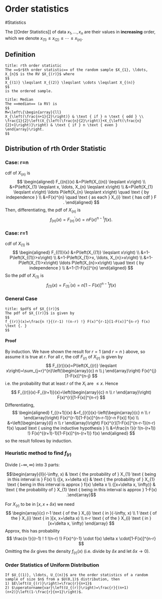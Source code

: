 # Order statistics
#Statistics 

The [[Order Statistics]] of data $x_{1}, \ldots, x_{n}$ are their values in **increasing** order, which we denote $x_{(1)} \leqslant x_{(2)} \leqslant \cdots \leqslant x_{(n)}$.
## Definition
```ad-definition
title: rth order statistic
The ==$r$th order statistic== of the random sample $X_{1}, \ldots, X_{n}$ is the RV $X_{(r)}$ where
$$
X_{(1)} \leqslant X_{(2)} \leqslant \cdots \leqslant X_{(n)}
$$
is the ordered sample.
```
```ad-definition
title: Median
The ==median== (a RV) is
$$
M=\left\{\begin{array}{ll}
X_{\left(\frac{n+1}{2}\right)} & \text { if } n \text { odd } \\
\frac{1}{2}\left(X_{\left(\frac{n}{2}\right)}+X_{\left(\frac{n}{2}+1\right)}\right) & \text { if } n \text { even }
\end{array}\right.
$$
```

## Distribution of rth Order Statistic
### Case: r=n
cdf of $X_{(n)}$ is
$$
\begin{aligned}
F_{(n)}(x) &=P\left(X_{(n)} \leqslant x\right) \\
&=P\left(X_{1} \leqslant x, \ldots, X_{n} \leqslant x\right) \\
&=P\left(X_{1} \leqslant x\right) \ldots P\left(X_{n} \leqslant x\right) \quad \text { by independence } \\
&=F(x)^{n} \quad \text { as each } X_{i} \text { has cdf } F .
\end{aligned}
$$
Then, differentiating, the pdf of $X_{(n)}$ is
$$
f_{(n)}(x)=F_{(n)}^{\prime}(x)=n F(x)^{n-1} f(x) .
$$

### Case: r=1
cdf of $X_{(1)}$ is
$$
\begin{aligned}
F_{(1)}(x) &=P\left(X_{(1)} \leqslant x\right) \\
&=1-P\left(X_{(1)}>x\right) \\
&=1-P\left(X_{1}>x, \ldots, X_{n}>x\right) \\
&=1-P\left(X_{1}>x\right) \ldots P\left(X_{n}>x\right) \quad \text { by independence } \\
&=1-[1-F(x)]^{n}
\end{aligned}
$$
So the pdf of $X_{(1)}$ is
$$
f_{(1)}(x)=F_{(1)}^{\prime}(x)=n[1-F(x)]^{n-1} f(x)
$$
### General Case
```ad-theorem
title: $pdf$ of $X_{(r)}$
The pdf of $X_{(r)}$ is given by
$$
f_{(r)}(x)=\frac{n !}{(r-1) !(n-r) !} F(x)^{r-1}[1-F(x)]^{n-r} f(x) \text {. }
$$
```
#### Proof
By induction. We have shown the result for $r=1$ (and $r=n$ ) above, so assume it is true at $r$.
For all $r$, the cdf $F_{(r)}$ of $X_{(r)}$ is given by
$$
F_{(r)}(x)=P\left(X_{(r)} \leqslant x\right)=\sum_{j=r}^{n}\left(\begin{array}{c}
n \\
j
\end{array}\right) F(x)^{j}[1-F(x)]^{n-j}
$$
i.e. the probability that at least $r$ of the $X_{i}$ are $\leqslant x$.
Hence
$$
F_{(r)}(x)-F_{(r+1)}(x)=\left(\begin{array}{c}
n \\
r
\end{array}\right) F(x)^{r}[1-F(x)]^{n-r}
$$
Differentiating,
$$
\begin{aligned}
f_{(r+1)}(x) &=f_{(r)}(x)-\left(\begin{array}{c}
n \\
r
\end{array}\right) F(x)^{r-1}[1-F(x)]^{n-r-1}[r-n F(x)] f(x) \\
&=\left(\begin{array}{l}
n \\
r
\end{array}\right) F(x)^{r}[1-F(x)]^{n-r-1}(n-r) f(x) \quad \text { using the inductive hypothesis } \\
&=\frac{n !}{r !(n-(r+1)) !} F(x)^{(r+1)-1}[1-F(x)]^{n-(r+1)} f(x)
\end{aligned}
$$
so the result follows by induction.

### Heuristic method to find $f_{(r)}$
Divide $(-\infty, \infty)$ into 3 parts:

$$\begin{array}{ll}(-\infty, x) & \text { the probability of } X_{1} \text { being in this interval is } F(x) \\ {[x, x+\delta x)} & \text { the probability of } X_{1} \text { being in this interval is approx } f(x) \delta x \\ {[x+\delta x, \infty)} & \text { the probability of } X_{1} \text { being in this interval is approx } 1-F(x) .\end{array}$$

For $X_{(r)}$ to be in $[x, x+\delta x)$ we need
$$
\begin{array}{c}
r-1 \text { of the } X_{i} \text { in }(-\infty, x) \\
1 \text { of the } X_{i} \text { in }[x, x+\delta x) \\
n-r \text { of the } X_{i} \text { in }[x+\delta x, \infty)
\end{array}
$$
Approx, this has probability
$$
\frac{n !}{(r-1) ! 1 !(n-r) !} F(x)^{r-1} \cdot f(x) \delta x \cdot[1-F(x)]^{n-r}
$$
Omitting the $\delta x$ gives the density $f_{(r)}(x)$ (i.e. divide by $\delta x$ and let $\left.\delta x \rightarrow 0\right)$.

### Order Statistics of Uniform Distribution
```ad-example
If $U_{(1)}, \ldots, U_{(n)}$ are the order statistics of a random sample of size $n$ from a $U(0,1)$ distribution, then
1) $E\left(U_{(r)}\right)=\frac{r}{n+1}$
2) $\operatorname{var}\left(U_{(r)}\right)=\frac{r}{(n+1)(n+2)}\left(1-\frac{r}{n+1}\right)$.
```